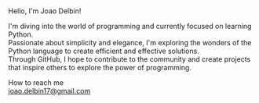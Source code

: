  <br>

 Hello, I'm Joao Delbin! <br>

I'm diving into the world of programming and currently focused on learning Python. <br>
Passionate about simplicity and elegance, I'm exploring the wonders of the Python language to create efficient and effective solutions. <br>
Through GitHub, I hope to contribute to the community and create projects that inspire others to explore the power of programming. <br>


How to reach me <br>
joao.delbin17@gmail.com

<!---
JoaoDelbin/JoaoDelbin is a ✨ special ✨ repository because its `README.md` (this file) appears on your GitHub profile.
You can click the Preview link to take a look at your changes.
--->
